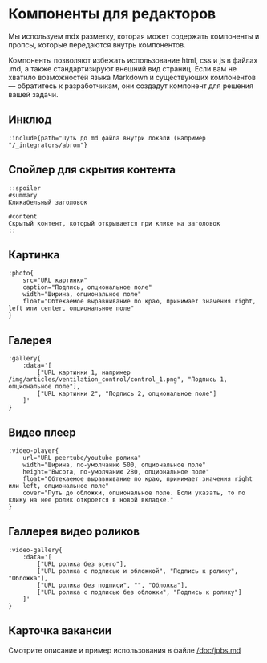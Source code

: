 # Компоненты для редакторов

Мы используем mdx разметку, которая может содержать компоненты и пропсы, которые передаются внутрь компонентов.

Компоненты позволяют избежать использование html, css и js в файлах .md, а также стандартизируют внешний вид страниц. Если вам не хватило возможностей языка Markdown и существующих компонентов — обратитесь к разработчикам, они создадут компонент для решения вашей задачи.

## Инклюд

```
:include{path="Путь до md файла внутри локали (например "/_integrators/abrom"}
```

## Спойлер для скрытия контента

```
::spoiler
#summary
Кликабельный заголовок

#content
Скрытый контент, который открывается при клике на заголовок
::
```

## Картинка

```
:photo{
    src="URL картинки"
    caption="Подпись, опциональное поле"
    width="Ширина, опциональное поле"
    float="Обтекаемое выравнивание по краю, принимает значения right, left или center, опциональное поле"
}
```

## Галерея

```
:gallery{
    :data='[
        ["URL картинки 1, например /img/articles/ventilation_control/control_1.png", "Подпись 1, опциональное поле"],
        ["URL картинки 2", "Подпись 2, опциональное поле"]
    ]'
}
```

## Видео плеер

```
:video-player{
    url="URL peertube/youtube ролика"
    width="Ширина, по-умолчанию 500, опциональное поле"
    height="Высота, по-умолчанию 280, опциональное поле"
    float="Обтекаемое выравнивание по краю, принимает значения right или left, опциональное поле"
    cover="Путь до обложки, опциональное поле. Если указать, то по клику на нее ролик откроется в новой вкладке."
}
```

## Галлерея видео роликов

```
:video-gallery{
    :data='[
        ["URL ролика без всего"],
        ["URL ролика c подписью и обложкой", "Подпись к ролику", "Обложка"],
        ["URL ролика без подписи", "", "Обложка"],
        ["URL ролика c подписью без обложки", "Подпись к ролику"]
    ]'
}
```

## Карточка вакансии
Смотрите описание и пример использования в файле [/doc/jobs.md](/doc/jobs.md)

